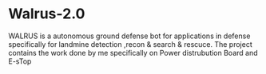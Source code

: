 # Walrus-2.0
WALRUS is a autonomous ground defense bot for applications in defense  specifically for landmine detection ,recon &amp; search &amp; rescuce. The project contains the work done by me specifically on Power distrubution Board and E-sTop
